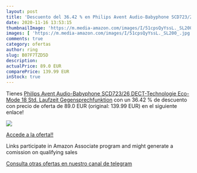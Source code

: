 ```yaml
---
layout: post
title: 'Descuento del 36.42 % en Philips Avent Audio-Babyphone SCD723/26 '
date: 2020-11-16 13:53:15
thumbnailImage: 'https://m.media-amazon.com/images/I/51cpsQyYssL._SL200_.jpg'
images: [ 'https://m.media-amazon.com/images/I/51cpsQyYssL._SL200_.jpg' ]
comments: true
category: ofertas
author: ring
slug: B07F7TZD5D
description:
actualPrice: 89.0 EUR
comparePrice: 139.99 EUR
inStock: true
---
```


Tienes [Philips Avent Audio-Babyphone SCD723/26  DECT-Technologie  Eco-Mode  18 Std. Laufzeit  Gegensprechfunktion](https://www.amazon.de/dp/B07F7TZD5D/?tag=redken02-21) con un 36.42 % de descuento con precio de oferta de 89.0 EUR (original: 139.99 EUR) en el siguiente enlace!

[![](https://m.media-amazon.com/images/I/51cpsQyYssL._SL200_.jpg)](https://www.amazon.de/dp/B07F7TZD5D/?tag=redken02-21)

[Accede a la oferta!!](https://www.amazon.de/dp/B07F7TZD5D/?tag=redken02-21)

Links participate in Amazon Associate program and might generate a comission on qualifying sales

[Consulta otras ofertas en nuestro canal de telegram](https://t.me/s/ofertas25)
